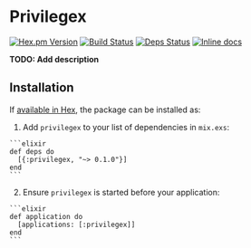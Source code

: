 Privilegex
===

[![Hex.pm Version](http://img.shields.io/hexpm/v/privilegex.svg)](https://hex.pm/packages/privilegex)
[![Build Status](https://secure.travis-ci.org/plus3x/privilegex.png?branch=master)](http://travis-ci.org/plus3x/privilegex)
[![Deps Status](https://beta.hexfaktor.org/badge/all/github/rrrene/inch_ex.svg)](https://beta.hexfaktor.org/github/plus3x/privilegex)
[![Inline docs](http://inch-ci.org/github/rrrene/inch_ex.svg?branch=master)](http://inch-ci.org/github/plus3x/privilegex)

**TODO: Add description**

## Installation

If [available in Hex](https://hex.pm/docs/publish), the package can be installed as:

  1. Add `privilegex` to your list of dependencies in `mix.exs`:

    ```elixir
    def deps do
      [{:privilegex, "~> 0.1.0"}]
    end
    ```

  2. Ensure `privilegex` is started before your application:

    ```elixir
    def application do
      [applications: [:privilegex]]
    end
    ```

